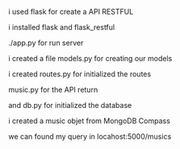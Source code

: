 <p> i used flask for create a API RESTFUL </p>
<p> i installed flask and flask_restful </p>
<p> ./app.py for run server <p>
<p> i created a file models.py for creating our models<p>
<p> i created routes.py for initialized the routes <p>
<p> music.py for the API return <p>
<p> and db.py for initialized the database <p>
<p> i created a music objet from MongoDB Compass </p>
<p> we can found my query in locahost:5000/musics<p>
  
